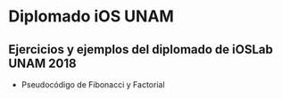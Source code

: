 # Diplomado iOS UNAM

## Ejercicios y ejemplos del diplomado de iOSLab UNAM 2018 

* Pseudocódigo de Fibonacci y Factorial

